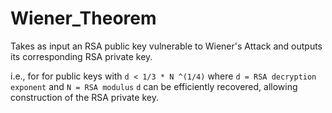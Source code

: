 # Wiener_Theorem
Takes as input an RSA public key vulnerable to Wiener's Attack and outputs its corresponding RSA private key. 

i.e., for for public keys with `d < 1/3 * N ^(1/4)` 
where `d = RSA decryption exponent` and `N = RSA modulus`
`d` can be efficiently recovered, allowing construction of the RSA private key. 
